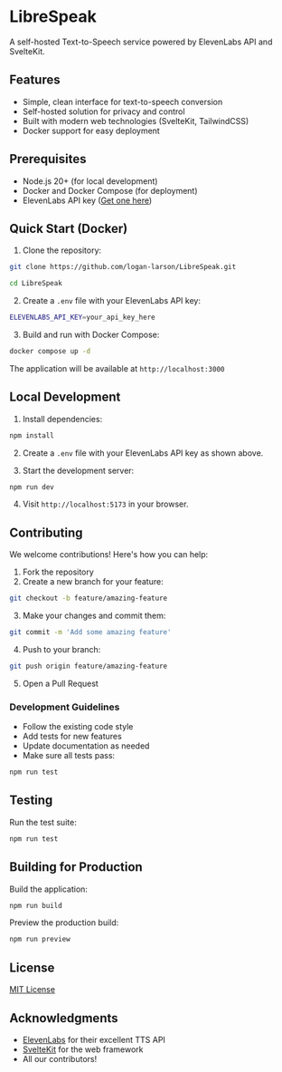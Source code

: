# LibreSpeak

A self-hosted Text-to-Speech service powered by ElevenLabs API and SvelteKit.

## Features
- Simple, clean interface for text-to-speech conversion
- Self-hosted solution for privacy and control
- Built with modern web technologies (SvelteKit, TailwindCSS)
- Docker support for easy deployment

## Prerequisites
- Node.js 20+ (for local development)
- Docker and Docker Compose (for deployment)
- ElevenLabs API key ([Get one here](https://elevenlabs.io/))

## Quick Start (Docker)

1. Clone the repository:


```bash
git clone https://github.com/logan-larson/LibreSpeak.git

cd LibreSpeak
```

2. Create a `.env` file with your ElevenLabs API key:

```bash
ELEVENLABS_API_KEY=your_api_key_here
```

3. Build and run with Docker Compose:
```bash
docker compose up -d
```

The application will be available at `http://localhost:3000`

## Local Development

1. Install dependencies:
```bash
npm install
```

2. Create a `.env` file with your ElevenLabs API key as shown above.

3. Start the development server:
```bash
npm run dev
```

4. Visit `http://localhost:5173` in your browser.

## Contributing

We welcome contributions! Here's how you can help:

1. Fork the repository
2. Create a new branch for your feature:
```bash
git checkout -b feature/amazing-feature
```

3. Make your changes and commit them:
```bash
git commit -m 'Add some amazing feature'
```

4. Push to your branch:
```bash
git push origin feature/amazing-feature
```

5. Open a Pull Request

### Development Guidelines
- Follow the existing code style
- Add tests for new features
- Update documentation as needed
- Make sure all tests pass:
```bash
npm run test
```

## Testing

Run the test suite:
```bash
npm run test
```

## Building for Production

Build the application:
```bash
npm run build
```

Preview the production build:
```bash
npm run preview
```

## License

[MIT License](LICENSE)

## Acknowledgments
- [ElevenLabs](https://elevenlabs.io/) for their excellent TTS API
- [SvelteKit](https://kit.svelte.dev/) for the web framework
- All our contributors!

